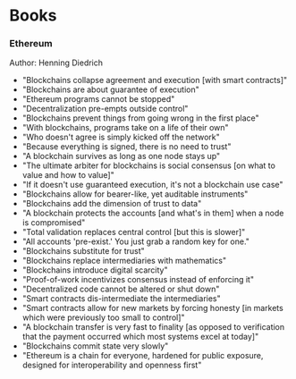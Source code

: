 Books
=====

### Ethereum

Author: Henning Diedrich

- "Blockchains collapse agreement and execution [with smart contracts]"
- "Blockchains are about guarantee of execution"
- "Ethereum programs cannot be stopped"
- "Decentralization pre-empts outside control"
- "Blockchains prevent things from going wrong in the first place"
- "With blockchains, programs take on a life of their own"
- "Who doesn't agree is simply kicked off the network"
- "Because everything is signed, there is no need to trust"
- "A blockchain survives as long as one node stays up"
- "The ultimate arbiter for blockchains is social consensus [on what to value and how to value]"
- "If it doesn't use guaranteed execution, it's not a blockchain use case"
- "Blockchains allow for bearer-like, yet auditable instruments"
- "Blockchains add the dimension of trust to data"
- "A blockchain protects the accounts [and what's in them] when a node is compromised"
- "Total validation replaces central control [but this is slower]"
- "All accounts 'pre-exist.' You just grab a random key for one."
- "Blockchains substitute for trust"
- "Blockchains replace intermediaries with mathematics"
- "Blockchains introduce digital scarcity"
- "Proof-of-work incentivizes consensus instead of enforcing it"
- "Decentralized code cannot be altered or shut down"
- "Smart contracts dis-intermediate the intermediaries"
- "Smart contracts allow for new markets by forcing honesty [in markets which were previously too small to control]"
- "A blockchain transfer is very fast to finality [as opposed to verification that the payment occurred which most systems excel at today]"
- "Blockchains commit state very slowly"
- "Ethereum is a chain for everyone, hardened for public exposure, designed for interoperability and openness first"
